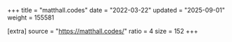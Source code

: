 +++
title = "matthall.codes"
date = "2022-03-22"
updated = "2025-09-01"
weight = 155581

[extra]
source = "https://matthall.codes/"
ratio = 4
size = 152
+++
